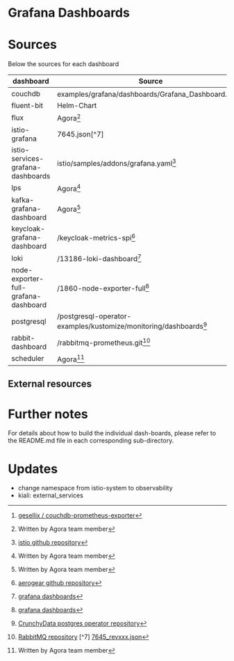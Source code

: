 # Grafana Dashboards

# Sources

Below the sources for each dashboard

|  dashboard                           | Source                                                            |
| ------------------------------------ | ----------------------------------------------------------------- |
| couchdb                              | examples/grafana/dashboards/Grafana\_Dashboard.json[^1]           |
| fluent-bit                           | Helm-Chart                                                        |
| flux                                 | Agora[^8]                                                         |
| istio-grafana                        | 7645.json[^7]                                                     |
| istio-services-grafana-dashboards    | istio/samples/addons/grafana.yaml[^2]                             |
| lps                                  | Agora[^8]                                                         |
| kafka-grafana-dashboard              | Agora[^8]                                                         |
| keycloak-grafana-dashboard           | /keycloak-metrics-spi[^3]                                         |
| loki                                 | /13186-loki-dashboard[^4]                                         |
| node-exporter-full-grafana-dashboard | /1860-node-exporter-full[^4]                                      |
| postgresql                           | /postgresql-operator-examples/kustomize/monitoring/dashboards[^5] |
| rabbit-dashboard                     | /rabbitmq-prometheus.git[^6]                                      |
| scheduler                            | Agora[^8]                                                         |

## External resources

[^1]: [gesellix / couchdb-prometheus-exporter](https://github.com/gesellix/couchdb-prometheus-exporter)
[^2]: [istio github repository](https://github.com/istio/istio)
[^3]: [aerogear github repository](https://github.com/aerogear/keycloak-metrics-spi)
[^4]: [grafana dashboards]( https://grafana.com/grafana/dashboards)
[^5]: [CrunchyData postgres operator repository](https://github.com/CrunchyData)
[^6]: [RabbitMQ repository](https://github.com/rabbitmq)
[^7]  [7645_revxxx.json](https://grafana.com/grafana/dashboards/7645-istio-control-plane-dashboard/)
[^8]: Written by Agora team member

# Further notes

For details about how to build the individual dash-boards, please refer to the
README.md file in each corresponding sub-directory.

# Updates

  - change namespace from istio-system to observability
  - kiali: external\_services
